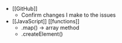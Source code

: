 - [[GitHub]]
	- Confirm changes I make to the issues
- [[JavaScript]] [[functions]]
	- .map() -> array method
	- .createElement()